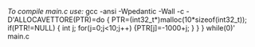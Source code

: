 *To compile main.c use:*
gcc -ansi -Wpedantic -Wall  -c -D'ALLOCAVETTORE(PTR)=do { PTR=(int32_t*)malloc(10*sizeof(int32_t)); if(PTR!=NULL) { int j; for(j=0;j<10;j++) {PTR[j]=-1000+j; } } } while(0)' main.c
